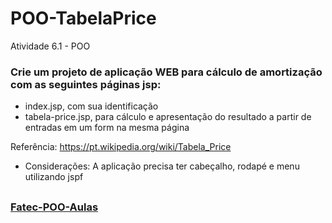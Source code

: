 # POO-TabelaPrice
Atividade 6.1 - POO 

### Crie um projeto de aplicação WEB para cálculo de amortização com as seguintes páginas jsp:

* index.jsp, com sua identificação
* tabela-price.jsp, para cálculo e apresentação do resultado a partir de entradas em um form na mesma página

Referência: https://pt.wikipedia.org/wiki/Tabela_Price 

* Considerações:
A aplicação precisa ter cabeçalho, rodapé e menu utilizando jspf

##

### [Fatec-POO-Aulas](https://github.com/dmisabela/Fatec-POO-Aulas) 

